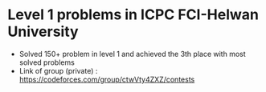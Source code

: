 # Level 1 problems in ICPC FCI-Helwan University
- Solved 150+ problem in level 1 and achieved the 3th place with most solved problems
- Link of group (private) : https://codeforces.com/group/ctwVty4ZXZ/contests 